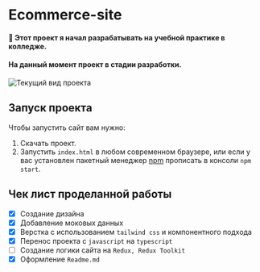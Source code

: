 # Ecommerce-site

#### :star2: Этот проект я начал разрабатывать на учебной практике в колледже.
#### На данный момент проект в стадии разработки.

![Текущий вид проекта](https://i.postimg.cc/YqSjDj81/Screenshot-1.png "Текущий вид проекта")

## Запуск проекта

Чтобы запустить сайт вам нужно:

1.  Скачать проект.
2.  Запустить `index.html` в любом современном браузере, или если у вас установлен пакетный менеджер [npm](https://www.npmjs.com/) прописать в консоли `npm start`.

## Чек лист проделанной работы

- [X] Создание дизайна
- [X] Добавление моковых данных
- [X] Верстка с использованием `tailwind css` и компонентного подхода
- [X] Перенос проекта с `javascript` на `typescript`
- [ ] Создание логики сайта на `Redux, Redux Toolkit`
- [X] Оформление `Readme.md`
